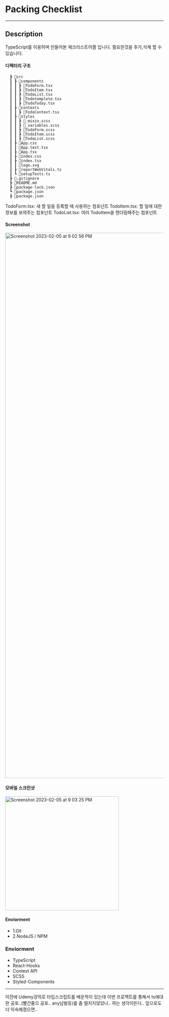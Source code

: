 
# Packing Checklist

 -------

 ## Description
 
TypeScript를 이용허며 만들어본 체크리스트어플 입니다.
필요한것을 추가,삭제 할 수 있습니다.
 
 #### 디렉터리 구조

      ┣ 📂src
      ┃ ┣ 📂components
      ┃ ┃ ┣ 📜TodoForm.tsx
      ┃ ┃ ┣ 📜TodoItem.tsx
      ┃ ┃ ┣ 📜TodoList.tsx
      ┃ ┃ ┣ 📜Todotemplete.tsx
      ┃ ┃ ┣ 📜TodoToday.tsx
      ┃ ┣ 📂contexts
      ┃ ┃ ┣ 📜TodoContext.tsx
      ┃ ┣ 📂styles
      ┃ ┃ ┣ 📜_mixin.scss
      ┃ ┃ ┣ 📜_variables.scss
      ┃ ┃ ┣ 📜TodoForm.scss
      ┃ ┃ ┣ 📜TodoItem.scss
      ┃ ┃ ┣ 📜TodoList.scss
      ┃ ┣ 📜App.css
      ┃ ┃ 📜App.test.tsx
      ┃ ┣ 📜App.tsx
      ┃ ┣ 📜index.css
      ┃ ┣ 📜index.tsx
      ┃ ┃ 📜logo.svg
      ┃ ┣ 📜reportWebVitals.ts
      ┃ ┗ 📜setupTests.ts
      ┣ 📜.gitignore
      ┣ 📜README.md
      ┣ 📜package-lock.json
      ┗ 📜package.json
      ┣ 📜package.json

TodoForm.tsx: 새 할 일을 등록할 때 사용하는 컴포넌트 
TodoItem.tsx: 할 일에 대한 정보를 보여주는 컴포넌트
TodoList.tsx: 여러 TodoItem을 렌더링해주는 컴포넌트

  #### Screenshot

<img width="1727" alt="Screenshot 2023-02-05 at 9 02 56 PM" src="https://user-images.githubusercontent.com/76845650/216817674-5895c96b-fb94-4d55-a668-cfbc2edab700.png">

 #### 모바일 스크린샷

<img width="361" alt="Screenshot 2023-02-05 at 9 03 25 PM" src="https://user-images.githubusercontent.com/76845650/216817632-dd435869-69ec-46ea-8d68-ee5043b41851.png">

  #### Enviorment
  
  * 1.Git
  * 2.NodeJS / NPM

  ### Enviorment
  * TypeScript
  * React-Hooks
  * Context API
  * SCSS
  * Styled-Components
  
  ------

이전에 Udemy강의로 타입스크립트를 배운적이 있는데 이번 프로젝트를 통해서 ts에대한 공포..(빨간줄으 공포.. any남발등)를 좀 떨치지않았나.. 하는 생각이든다..
앞으로도 더 익숙해졌으면..

